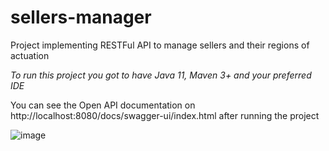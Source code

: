 # sellers-manager
Project implementing RESTFul API to manage sellers and their regions of actuation

*To run this project you got to have Java 11, Maven 3+ and your preferred IDE*

You can see the Open API documentation on http://localhost:8080/docs/swagger-ui/index.html after running the project

![image](https://user-images.githubusercontent.com/61030599/178980437-231aa3a9-eebb-4655-927a-75a69aab72ce.png)

